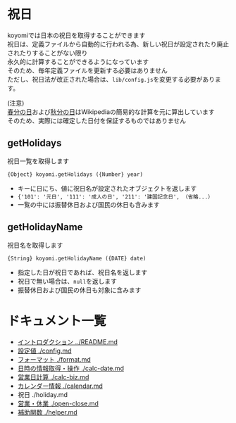 # 祝日

koyomiでは日本の祝日を取得することができます  
祝日は、定義ファイルから自動的に行われる為、新しい祝日が設定されたり廃止されたりすることがない限り  
永久的に計算することができるようになっています  
そのため、毎年定義ファイルを更新する必要はありません  
ただし、祝日法が改正された場合は、`lib/config.js`を変更する必要があります。

(注意)  
[春分の日](http://ja.wikipedia.org/wiki/%E6%98%A5%E5%88%86%E3%81%AE%E6%97%A5)および[秋分の日](http://ja.wikipedia.org/wiki/%E7%A7%8B%E5%88%86%E3%81%AE%E6%97%A5)はWikipediaの簡易的な計算を元に算出しています  
そのため、実際には確定した日付を保証するものではありません

## getHolidays

祝日一覧を取得します

`{Object} koyomi.getHolidays ({Number} year)`

  + キーに日にち、値に祝日名が設定されたオブジェクトを返します
  + `{'101': '元日', '111': '成人の日', '211': '建国記念日', （省略...）`
  + 一覧の中には振替休日および国民の休日も含みます

## getHolidayName

祝日名を取得します

`{String} koyomi.getHolidayName ({DATE} date)`

  + 指定した日が祝日であれば、祝日名を返します
  + 祝日で無い場合は、`null`を返します
  + 振替休日および国民の休日も対象に含みます

# ドキュメント一覧

  + [イントロダクション ../README.md](../README.md)
  + [設定値 ./config.md](./config.md)
  + [フォーマット ./format.md](./format.md)
  + [日時の情報取得・操作 ./calc-date.md](./calc-date.md)
  + [営業日計算 ./calc-biz.md](./calc-biz.md)
  + [カレンダー情報 ./calendar.md](./calendar.md)
  + 祝日 ./holiday.md
  + [営業・休業 ./open-close.md](./open-close.md)
  + [補助関数 ./helper.md](./helper.md)